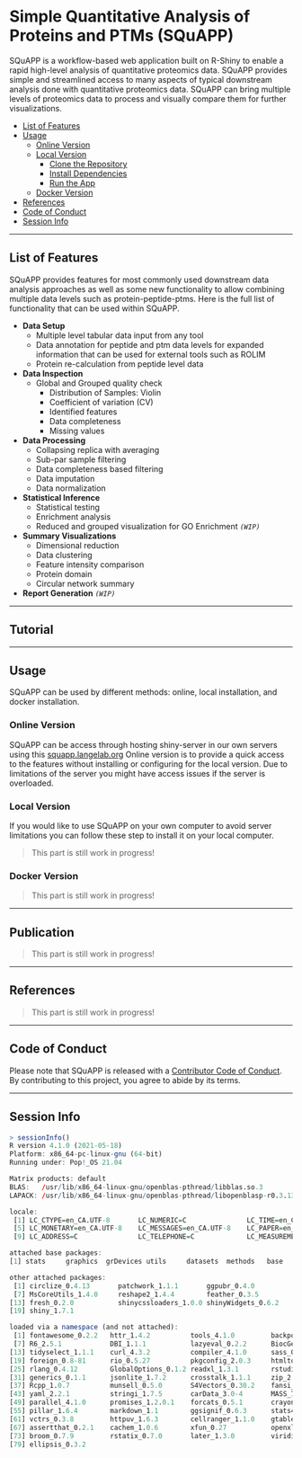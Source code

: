 # Simple Quantitative Analysis of Proteins and PTMs (SQuAPP)
SQuAPP is a workflow-based web application built on R-Shiny to enable a rapid high-level analysis of quantitative proteomics data. SQuAPP provides simple and streamlined access to many aspects of typical downstream analysis done with quantitative proteomics data. SQuAPP can bring multiple levels of proteomics data to process and visually compare them for further visualizations.

- [List of Features](#list-of-features)
- [Usage](#usage)
  - [Online Version](#online-version)
  - [Local Version](#local-version)
    - [Clone the Repository](#clone-the-repository)
    - [Install Dependencies](#install-dependencies)
    - [Run the App](#run-the-app)
  - [Docker Version](#docker-version)
- [References](#references)
- [Code of Conduct](#code-of-conduct)
- [Session Info](#session-info)

---

## List of Features
SQuAPP provides features for most commonly used downstream data analysis approaches as well as some new functionality to allow combining multiple data levels such as protein-peptide-ptms. Here is the full list of functionality that can be used within SQuAPP.

- **Data Setup**
  - Multiple level tabular data input from any tool
  - Data annotation for peptide and ptm data levels for expanded information that can be used for external tools such as ROLIM
  - Protein re-calculation from peptide level data
- **Data Inspection**
  - Global and Grouped quality check
    - Distribution of Samples: Violin
    - Coefficient of variation (CV)
    - Identified features
    - Data completeness
    - Missing values
- **Data Processing**
  - Collapsing replica with averaging
  - Sub-par sample filtering
  - Data completeness based filtering
  - Data imputation
  - Data normalization
- **Statistical Inference**
  - Statistical testing
  - Enrichment analysis
  - Reduced and grouped visualization for GO Enrichment *`(WIP)`*
- **Summary Visualizations**
  - Dimensional reduction
  - Data clustering
  - Feature intensity comparison
  - Protein domain
  - Circular network summary
- **Report Generation** *`(WIP)`*

---

## Tutorial


---

## Usage
SQuAPP can be used by different methods: online, local installation, and docker installation.

### Online Version
SQuAPP can be access through hosting shiny-server in our own servers using this [squapp.langelab.org](http://squapp.langelab.org/) Online version is to provide a quick access to the features without installing or configuring for the local version. Due to limitations of the server you might have access issues if the server is overloaded.

### Local Version
If you would like to use SQuAPP on your own computer to avoid server limitations you can follow these step to install it on your local computer.
> This part is still work in progress!


### Docker Version
> This part is still work in progress!

---

## Publication
> This part is still work in progress!

---

## References
> This part is still work in progress!

---

## Code of Conduct
Please note that SQuAPP is released with a [Contributor Code of Conduct](./CODE_OF_CONDUCT.md). By contributing to this project, you agree to abide by its terms.

---

## Session Info
```R
> sessionInfo()
R version 4.1.0 (2021-05-18)
Platform: x86_64-pc-linux-gnu (64-bit)
Running under: Pop!_OS 21.04

Matrix products: default
BLAS:   /usr/lib/x86_64-linux-gnu/openblas-pthread/libblas.so.3
LAPACK: /usr/lib/x86_64-linux-gnu/openblas-pthread/libopenblasp-r0.3.13.so

locale:
 [1] LC_CTYPE=en_CA.UTF-8       LC_NUMERIC=C               LC_TIME=en_CA.UTF-8        LC_COLLATE=en_CA.UTF-8    
 [5] LC_MONETARY=en_CA.UTF-8    LC_MESSAGES=en_CA.UTF-8    LC_PAPER=en_CA.UTF-8       LC_NAME=C                 
 [9] LC_ADDRESS=C               LC_TELEPHONE=C             LC_MEASUREMENT=en_CA.UTF-8 LC_IDENTIFICATION=C       

attached base packages:
[1] stats     graphics  grDevices utils     datasets  methods   base     

other attached packages:
 [1] circlize_0.4.13       patchwork_1.1.1       ggpubr_0.4.0          plotly_4.10.0         ggplot2_3.3.5         limma_3.48.3         
 [7] MsCoreUtils_1.4.0     reshape2_1.4.4        feather_0.3.5         stringr_1.4.0         tidyr_1.1.4           dplyr_1.0.7          
[13] fresh_0.2.0           shinycssloaders_1.0.0 shinyWidgets_0.6.2    tippy_0.1.0           DT_0.19               bs4Dash_2.0.3        
[19] shiny_1.7.1          

loaded via a namespace (and not attached):
 [1] fontawesome_0.2.2   httr_1.4.2          tools_4.1.0         backports_1.3.0     bslib_0.3.1         utf8_1.2.2         
 [7] R6_2.5.1            DBI_1.1.1           lazyeval_0.2.2      BiocGenerics_0.38.0 colorspace_2.0-2    withr_2.4.2        
[13] tidyselect_1.1.1    curl_4.3.2          compiler_4.1.0      sass_0.4.0          scales_1.1.1        digest_0.6.28      
[19] foreign_0.8-81      rio_0.5.27          pkgconfig_2.0.3     htmltools_0.5.2     fastmap_1.1.0       htmlwidgets_1.5.4  
[25] rlang_0.4.12        GlobalOptions_0.1.2 readxl_1.3.1        rstudioapi_0.13     shape_1.4.6         jquerylib_0.1.4    
[31] generics_0.1.1      jsonlite_1.7.2      crosstalk_1.1.1     zip_2.2.0           car_3.0-11          magrittr_2.0.1     
[37] Rcpp_1.0.7          munsell_0.5.0       S4Vectors_0.30.2    fansi_0.5.0         abind_1.4-5         lifecycle_1.0.1    
[43] yaml_2.2.1          stringi_1.7.5       carData_3.0-4       MASS_7.3-54         plyr_1.8.6          grid_4.1.0         
[49] parallel_4.1.0      promises_1.2.0.1    forcats_0.5.1       crayon_1.4.1        haven_2.4.3         hms_1.1.1          
[55] pillar_1.6.4        markdown_1.1        ggsignif_0.6.3      stats4_4.1.0        glue_1.4.2          data.table_1.14.2  
[61] vctrs_0.3.8         httpuv_1.6.3        cellranger_1.1.0    gtable_0.3.0        purrr_0.3.4         clue_0.3-60        
[67] assertthat_0.2.1    cachem_1.0.6        xfun_0.27           openxlsx_4.2.4      mime_0.12           xtable_1.8-4       
[73] broom_0.7.9         rstatix_0.7.0       later_1.3.0         viridisLite_0.4.0   tibble_3.1.5        cluster_2.1.2      
[79] ellipsis_0.3.2  
```
